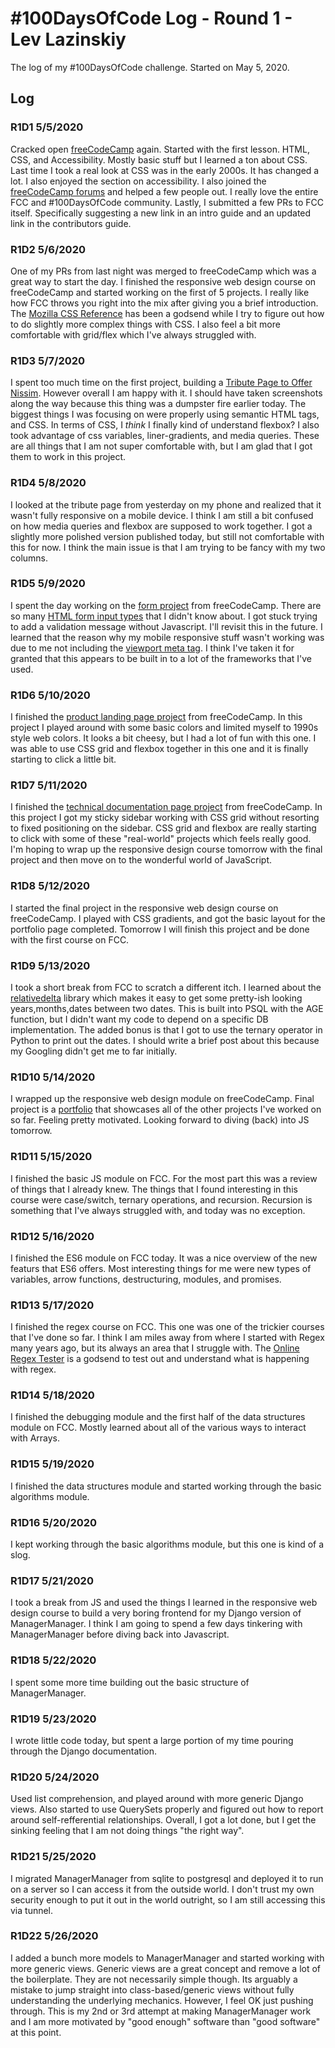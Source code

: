 # #100DaysOfCode Log - Round 1 - Lev Lazinskiy

The log of my #100DaysOfCode challenge. Started on May 5, 2020.

## Log

### R1D1 5/5/2020
Cracked open [freeCodeCamp](https://www.freecodecamp.org/) again. Started with the first lesson. HTML, CSS, and Accessibility. Mostly basic stuff but I learned a ton about CSS. Last time I took a real look at CSS was in the early 2000s. It has changed a lot. I also enjoyed the section on accessibility. I also joined the [freeCodeCamp forums](https://www.freecodecamp.org/forum/) and helped a few people out. I really love the entire FCC and #100DaysOfCode community. Lastly, I submitted a few PRs to FCC itself. Specifically suggesting a new link in an intro guide and an updated link in the contributors guide.

### R1D2 5/6/2020
One of my PRs from last night was merged to freeCodeCamp which was a great way to start the day. I finished the responsive web design course on freeCodeCamp and started working on the first of 5 projects. I really like how FCC throws you right into the mix after giving you a brief introduction. The [Mozilla CSS Reference](https://developer.mozilla.org/en-US/docs/Web/CSS/Reference#Keyword_index) has been a godsend while I try to figure out how to do slightly more complex things with CSS. I also feel a bit more comfortable with grid/flex which I've always struggled with. 

### R1D3 5/7/2020
I spent too much time on the first project, building a [Tribute Page to Offer Nissim](https://levlaz.org/portfolio/tribute/). However overall I am happy with it. I should have taken screenshots along the way because this thing was a dumpster fire earlier today. The biggest things I was focusing on were properly using semantic HTML tags, and CSS. In terms of CSS, I *think* I finally kind of understand flexbox? I also took advantage of css variables, liner-gradients, and media queries. These are all things that I am not super comfortable with, but I am glad that I got them to work in this project. 

### R1D4 5/8/2020
I looked at the tribute page from yesterday on my phone and realized that it wasn't fully responsive on a mobile device. I think I am still a bit confused on how media queries and flexbox are supposed to work together. I got a slightly more polished version published today, but still not comfortable with this for now. I think the main issue is that I am trying to be fancy with my two columns. 

### R1D5 5/9/2020
I spent the day working on the [form project](https://levlaz.org/portfolio/form/) from freeCodeCamp. There are so many [HTML form input types](https://developer.mozilla.org/en-US/docs/Web/HTML/Element/input) that I didn't know about. I got stuck trying to add a validation message without Javascript. I'll revisit this in the future. I learned that the reason why my mobile responsive stuff wasn't working was due to me not including the [viewport meta tag](https://developer.mozilla.org/en-US/docs/Mozilla/Mobile/Viewport_meta_tag). I think I've taken it for granted that this appears to be built in to a lot of the frameworks that I've used. 

### R1D6 5/10/2020
I finished the [product landing page project](https://levlaz.org/portfolio/landing_page/) from freeCodeCamp. In this project I played around with some basic colors and limited myself to 1990s style web colors. It looks a bit cheesy, but I had a lot of fun with this one. I was able to use CSS grid and flexbox together in this one and it is finally starting to click a little bit.

### R1D7 5/11/2020
I finished the [technical documentation page project](https://levlaz.org/portfolio/docs/) from freeCodeCamp. In this project I got my sticky sidebar working with CSS grid without resorting to fixed positioning on the sidebar. CSS grid and flexbox are really starting to click with some of these "real-world" projects which feels really good. I'm hoping to wrap up the responsive design course tomorrow with the final project and then move on to the wonderful world of JavaScript.

### R1D8 5/12/2020
I started the final project in the responsive web design course on freeCodeCamp. I played with CSS gradients, and got the basic layout for the portfolio page completed. Tomorrow I will finish this project and be done with the first course on FCC. 

### R1D9 5/13/2020
I took a short break from FCC to scratch a different itch. I learned about the [relativedelta](https://dateutil.readthedocs.io/en/stable/relativedelta.html) library which makes it easy to get some pretty-ish looking years,months,dates between two dates. This is built into PSQL with the AGE function, but I didn't want my code to depend on a specific DB implementation. The added bonus is that I got to use the ternary operator in Python to print out the dates. I should write a brief post about this because my Googling didn't get me to far initially. 

### R1D10 5/14/2020
I wrapped up the responsive web design module on freeCodeCamp. Final project is a [portfolio](https://levlaz.org/portfolio/) that showcases all of the other projects I've worked on so far. Feeling pretty motivated. Looking forward to diving (back) into JS tomorrow. 

### R1D11 5/15/2020
I finished the basic JS module on FCC. For the most part this was a review of things that I already knew. The things that I found interesting in this course were case/switch, ternary operations, and recursion. Recursion is something that I've always struggled with, and today was no exception. 

### R1D12 5/16/2020
I finished the ES6 module on FCC today. It was a nice overview of the new featurs that ES6 offers. Most interesting things for me were new types of variables, arrow functions, destructuring, modules, and promises. 

### R1D13 5/17/2020 
I finished the regex course on FCC. This one was one of the trickier courses that I've done so far. I think I am miles away from where I started with Regex many years ago, but its always an area that I struggle with. The [Online Regex Tester](https://regex101.com/) is a godsend to test out and understand what is happening with regex. 

### R1D14 5/18/2020
I finished the debugging module and the first half of the data structures module on FCC. Mostly learned about all of the various ways to interact with Arrays. 

### R1D15 5/19/2020
I finished the data structures module and started working through the basic algorithms module.  

### R1D16 5/20/2020
I kept working through the basic algorithms module, but this one is kind of a slog.

### R1D17 5/21/2020
I took a break from JS and used the things I learned in the responsive web design course to build a very boring frontend for my Django version of ManagerManager. I think I am going to spend a few days tinkering with ManagerManager before diving back into Javascript.

### R1D18 5/22/2020
I spent some more time building out the basic structure of ManagerManager. 

### R1D19 5/23/2020
I wrote little code today, but spent a large portion of my time pouring through the Django documentation. 

### R1D20 5/24/2020
Used list comprehension, and played around with more generic Django views. Also started to use QuerySets properly and figured out how to report around self-refferential relationships. Overall, I got a lot done, but I get the sinking feeling that I am not doing things "the right way". 

### R1D21 5/25/2020
I migrated ManagerManager from sqlite to postgresql and deployed it to run on a server so I can access it from the outside world. I don't trust my own security enough to put it out in the world outright, so I am still accessing this via tunnel. 

### R1D22 5/26/2020
I added a bunch more models to ManagerManager and started working with more generic views. Generic views are a great concept and remove a lot of the boilerplate. They are not necessarily simple though. Its arguably a mistake to jump straight into class-based/generic views without fully understanding the underlying mechanics. However, I feel OK just pushing through. This is my 2nd or 3rd attempt at making ManagerManager work and I am more motivated by "good enough" software than "good software" at this point. 
